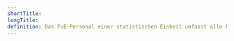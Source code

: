 ```yaml
---
shortTitle:
longTitle:
definition: Das FuE-Personal einer statistischen Einheit umfasst alle Personen, die direkt an der Forschung und Entwicklung beteiligt sind.
---
```

